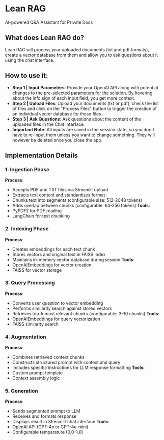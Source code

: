 # Lean RAG

AI-powered Q&A Assistant for Private Docs

## What does Lean RAG do?
Lean RAG will process your uploaded documents (txt and pdf formats), create a vector database from them and allow you to ask questions about it using the chat interface.

## How to use it:
- **Step 1 | Input Parameters**: Provide your OpenAI API along with potential changes to the pre-selected parameters for the solution. By hovering about the info sign of each input field, you get more context.
- **Step 2 | Upload Files**: Upload your documents (txt or pdf), check the list of files and click on the "Process Files" button to trigger the creation of an individual vector database for those files.
- **Step 3 | Ask Questions**: Ask questions about the content of the uploaded files in the Chat interface.
- **Important Note**: All inputs are saved in the session state, so you don't have to re-input them unless you want to change something. They will however be deleted once you close the app.

## Implementation Details

### 1. Ingestion Phase

**Process**:
- Accepts PDF and TXT files via Streamlit upload
- Extracts text content and standardizes format
- Chunks text into segments (configurable size: 512-2048 tokens)
- Adds overlap between chunks (configurable: 64-256 tokens)
**Tools**:
- PyPDF2 for PDF reading
- LangChain for text chunking


### 2. Indexing Phase

**Process**:
- Creates embeddings for each text chunk
- Stores vectors and original text in FAISS index
- Maintains in-memory vector database during session
**Tools**:
- OpenAIEmbeddings for vector creation
- FAISS for vector storage
### 3. Query Processing

**Process**:
- Converts user question to vector embedding
- Performs similarity search against stored vectors
- Retrieves top-k most relevant chunks (configurable: 3-10 chunks)
**Tools**:
- OpenAIEmbeddings for query vectorization
- FAISS similarity search

### 4. Augmentation

**Process**:
- Combines retrieved context chunks
- Constructs structured prompt with context and query
- Includes specific instructions for LLM response formatting
**Tools**:
- Custom prompt template
- Context assembly logic

### 5. Generation

**Process**:
- Sends augmented prompt to LLM
- Receives and formats response
- Displays result in Streamlit chat interface
**Tools**:
- OpenAI API (GPT-4o or GPT-4o-mini)
- Configurable temperature (0.0-1.0)